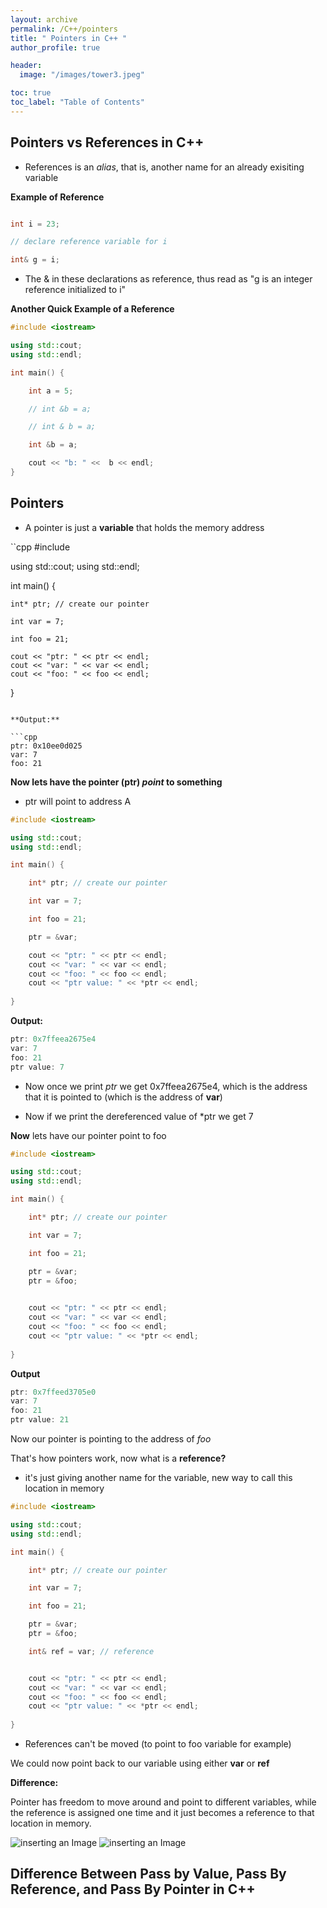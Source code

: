 ```yaml
---
layout: archive
permalink: /C++/pointers
title: " Pointers in C++ "
author_profile: true

header:
  image: "/images/tower3.jpeg"

toc: true
toc_label: "Table of Contents" 
---
```



## Pointers vs References in C++

* References is an *alias*, that is, another name for an already exisiting variable

**Example of Reference**

```cpp

int i = 23;

// declare reference variable for i

int& g = i;
```

* The & in these declarations as reference, thus read as "g is an integer reference initialized to i"

**Another Quick Example of a Reference**

```cpp
#include <iostream>

using std::cout;
using std::endl;

int main() {

    int a = 5;

    // int &b = a;

    // int & b = a;

    int &b = a;

    cout << "b: " <<  b << endl;
}
```


## Pointers

* A pointer is just a **variable** that holds the memory address

``cpp
#include <iostream>

using std::cout;
using std::endl;

int main() {

    int* ptr; // create our pointer

    int var = 7;

    int foo = 21;

    cout << "ptr: " << ptr << endl;
    cout << "var: " << var << endl;
    cout << "foo: " << foo << endl;
 
}
```

**Output:**

```cpp
ptr: 0x10ee0d025
var: 7
foo: 21
```


**Now lets have the pointer (ptr) *point* to something**

* ptr will point to address A

```cpp
#include <iostream>

using std::cout;
using std::endl;

int main() {

    int* ptr; // create our pointer

    int var = 7;

    int foo = 21;

    ptr = &var;

    cout << "ptr: " << ptr << endl;
    cout << "var: " << var << endl;
    cout << "foo: " << foo << endl;
    cout << "ptr value: " << *ptr << endl;
 
}
```

**Output:**

```cpp
ptr: 0x7ffeea2675e4
var: 7
foo: 21
ptr value: 7
```

* Now once we print *ptr* we get  0x7ffeea2675e4, which is the address that it is pointed to (which is the address of **var**)

* Now if we print the dereferenced value of *ptr we get 7



**Now** lets have our pointer point to foo

```cpp
#include <iostream>

using std::cout;
using std::endl;

int main() {

    int* ptr; // create our pointer

    int var = 7;

    int foo = 21;

    ptr = &var;
    ptr = &foo;

    
    cout << "ptr: " << ptr << endl;
    cout << "var: " << var << endl;
    cout << "foo: " << foo << endl;
    cout << "ptr value: " << *ptr << endl;
 
}
```

**Output**

```cpp
ptr: 0x7ffeed3705e0
var: 7
foo: 21
ptr value: 21
```

Now our pointer is pointing to the address of *foo*

That's how pointers work, now what is a **reference?**


* it's just giving another name for the variable, new way to call this location in memory


```cpp
#include <iostream>

using std::cout;
using std::endl;

int main() {

    int* ptr; // create our pointer

    int var = 7;

    int foo = 21;

    ptr = &var;
    ptr = &foo;

    int& ref = var; // reference 


    cout << "ptr: " << ptr << endl;
    cout << "var: " << var << endl;
    cout << "foo: " << foo << endl;
    cout << "ptr value: " << *ptr << endl;
 
}
```

* References can't be moved (to point to foo variable for example)


We could now point back to our variable using either **var** or **ref**

**Difference:**

Pointer has freedom to move around  and point to different variables, while the reference is assigned one time and it just becomes a reference to that location in memory.

![inserting an Image](/images/C++/pointers/point1.jpg)
![inserting an Image](/images/C++/pointers/point2.jpg)


## Difference Between Pass by Value, Pass By Reference, and Pass By Pointer in C++